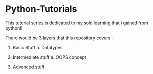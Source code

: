 # Python-Tutorials
This tutorial series is dedicated to my solo learning that i gained from python!!

There would be 3 layers that this repository covers - 
1. Basic Stuff
   a. Datatypes
   
2. Intermediate stuff
    a. OOPS concept
    

3. Advanced stuff

